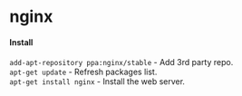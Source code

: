 # nginx

#### Install
`add-apt-repository ppa:nginx/stable` - Add 3rd party repo.  
`apt-get update` - Refresh packages list.  
`apt-get install nginx` - Install the web server.  
